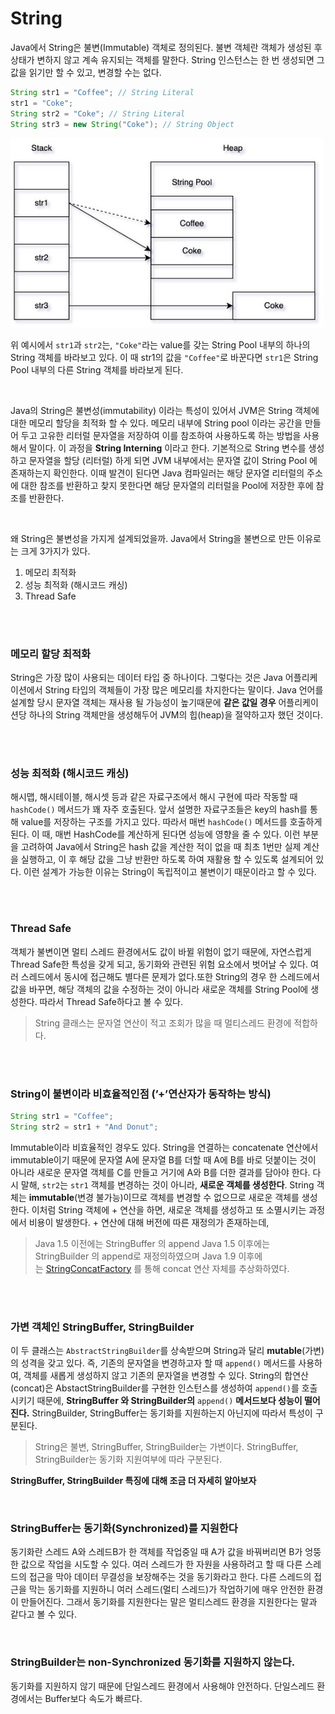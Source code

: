 # String


Java에서 String은 불변(Immutable) 객체로 정의된다. 불변 객체란 객체가 생성된 후 상태가 변하지 않고 계속 유지되는 객체를 말한다. String 인스턴스는 한 번 생성되면 그 값을 읽기만 할 수 있고, 변경할 수는 없다.

```java
String str1 = "Coffee"; // String Literal
str1 = "Coke"; 
String str2 = "Coke"; // String Literal
String str3 = new String("Coke"); // String Object
```

<img src="./images/string-heap.jpg" width="500px"/>

위 예시에서 `str1`과 `str2`는, `"Coke"`라는 value를 갖는 String Pool 내부의 하나의 String 객체를 바라보고 있다. 이 때 str1의 값을 `"Coffee"`로 바꾼다면 `str1`은 String Pool 내부의 다른 String 객체를 바라보게 된다.

<br/>

Java의 String은 불변성(immutability) 이라는 특성이 있어서 JVM은 String 객체에 대한 메모리 할당을 최적화 할 수 있다. 메모리 내부에 String pool 이라는 공간을 만들어 두고 고유한 리터럴 문자열을 저장하여 이를 참조하여 사용하도록 하는 방법을 사용해서 말이다. 이 과정을 **String Interning** 이라고 한다. 기본적으로 String 변수를 생성하고 문자열을 할당 (리터럴) 하게 되면 JVM 내부에서는 문자열 값이 String Pool 에 존재하는지 확인한다. 이때 발견이 된다면 Java 컴파일러는 해당 문자열 리터럴의 주소에 대한 참조를 반환하고 찾지 못한다면 해당 문자열의 리터럴을 Pool에 저장한 후에 참조를 반환한다.

<br/>

왜 String은 불변성을 가지게 설계되었을까. Java에서 String을 불변으로 만든 이유로는 크게 3가지가 있다.

1. 메모리 최적화
2. 성능 최적화 (해시코드 캐싱)
3. Thread Safe

<br/><br/>

### 메모리 할당 최적화

String은 가장 많이 사용되는 데이터 타입 중 하나이다. 그렇다는 것은 Java 어플리케이션에서 String 타입의 객체들이 가장 많은 메모리를 차지한다는 말이다. Java 언어를 설계할 당시 문자열 객체는 재사용 될 가능성이 높기때문에 **같은 값일 경우** 어플리케이션당 하나의 String 객체만을 생성해두어 JVM의 힙(heap)을 절약하고자 했던 것이다.

<br/><br/>

### 성능 최적화 (해시코드 캐싱)

해시맵, 해시테이블, 해시셋 등과 같은 자료구조에서 해시 구현에 따라 작동할 때 `hashCode()` 메서드가 꽤 자주 호출된다. 앞서 설명한 자료구조들은 key의 hash를 통해 value를 저장하는 구조를 가지고 있다. 따라서 매번 `hashCode()` 메서드를 호출하게 된다. 이 때, 매번 HashCode를 계산하게 된다면 성능에 영향을 줄 수 있다. 이런 부분을 고려하여 Java에서 String은 hash 값을 계산한 적이 없을 때 최초 1번만 실제 계산을 실행하고, 이 후 해당 값을 그냥 반환만 하도록 하여 재활용 할 수 있도록 설계되어 있다. 이런 설계가 가능한 이유는 String이 독립적이고 불변이기 때문이라고 할 수 있다.

<br/><br/>

### Thread Safe

객체가 불변이면 멀티 스레드 환경에서도 값이 바뀔 위험이 없기 때문에, 자연스럽게 Thread Safe한 특성을 갖게 되고, 동기화와 관련된 위험 요소에서 벗어날 수 있다. 여러 스레드에서 동시에 접근해도 별다른 문제가 없다.또한 String의 경우 한 스레드에서 값을 바꾸면, 해당 객체의 값을 수정하는 것이 아니라 새로운 객체를 String Pool에 생성한다. 따라서 Thread Safe하다고 볼 수 있다.

> String 클래스는 문자열 연산이 적고 조회가 많을 때 멀티스레드 환경에 적합하다.
> 

<br/><br/>

### **String이 불변이라 비효율적인점 (’+’연산자가 동작하는 방식)**

```java
String str1 = "Coffee";
String str2 = str1 + "And Donut";
```

Immutable이라 비효율적인 경우도 있다. String을 연결하는 concatenate 연산에서 immutable이기 때문에 문자열 A에 문자열 B를 더할 때 A에 B를 바로 덧붙이는 것이 아니라 새로운 문자열 객체를 C를 만들고 거기에 A와 B를 더한 결과를 담아야 한다. 다시 말해, `str2`는 `str1` 객체를 변경하는 것이 아니라, **새로운 객체를 생성한다**. String 객체는 **immutable**(변경 불가능)이므로 객체를 변경할 수 없으므로 새로운 객체를 생성한다. 이처럼 String 객체에 + 연산을 하면, 새로운 객체를 생성하고 또 소멸시키는 과정에서 비용이 발생한다. + 연산에 대해 버전에 따른 재정의가 존재하는데, 

> Java 1.5 이전에는 StringBuffer 의 append
> Java 1.5 이후에는 StringBuilder 의 append로 재정의하였으며
> Java 1.9 이후에는 [StringConcatFactory](https://docs.oracle.com/en/java/javase/11/docs/api/java.base/java/lang/invoke/StringConcatFactory.html) 를 통해 concat 연산 자체를 추상화하였다.

<br/><br/>

### 가변 객체인 StringBuffer, StringBuilder

이 두 클래스는 `AbstractStringBuilder`를 상속받으며 String과 달리 **mutable**(가변)의 성격을 갖고 있다. 즉, 기존의 문자열을 변경하고자 할 때 `append()` 메서드를 사용하여, 객체를 새롭게 생성하지 않고 기존의 문자열을 변경할 수 있다. String의 합연산(concat)은 AbstactStringBuilder를 구현한 인스턴스를 생성하여 `append()`를 호출시키기 때문에, **StringBuffer 와 StringBuilder의** `append()` **메서드보다 성능이 떨어진다.** StringBuilder, StringBuffer는 동기화를 지원하는지 아닌지에 따라서 특성이 구분된다.

> String은 불변, StringBuffer, StringBuilder는 가변이다. 
> StringBuffer, StringBuilder는 동기화 지원여부에 따라 구분된다.
 

**StringBuffer, StringBuilder 특징에 대해 조금 더 자세히 알아보자** 

<br/>

### StringBuffer는 동기화(Synchronized)를 지원한다

동기화란 스레드 A와 스레드B가 한 객체를 작업중일 때 A가 값을 바꿔버리면 B가 엉뚱한 값으로 작업을 시도할 수 있다. 여러 스레드가 한 자원을 사용하려고 할 때 다른 스레드의 접근을 막아 데이터 무결성을 보장해주는 것을 동기화라고 한다. 다른 스레드의 접근을 막는 동기화를 지원하니 여러 스레드(멀티 스레드)가 작업하기에 매우 안전한 환경이 만들어진다. 그래서 동기화를 지원한다는 말은 멀티스레드 환경을 지원한다는 말과 같다고 볼 수 있다.

<br/>

### StringBuilder는 non-Synchronized 동기화를 지원하지 않는다.

동기화를 지원하지 않기 때문에 단일스레드 환경에서 사용해야 안전하다. 단일스레드 환경에서는 Buffer보다 속도가 빠르다.